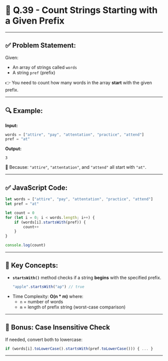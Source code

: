 
# 📝 Q.39 - Count Strings Starting with a Given Prefix

---

## ✅ Problem Statement:

Given:
- An array of strings called `words`
- A string `pref` (prefix)

👉 You need to count how many words in the array **start** with the given prefix.

---

## 🔍 Example:

**Input:**
```js
words = ["attire", "pay", "attentation", "practice", "attend"]
pref = "at"
```

**Output:**
```
3
```

🧠 Because: `"attire"`, `"attentation"`, and `"attend"` all start with `"at"`.

---

## ✅ JavaScript Code:

```js
let words = ["attire", "pay", "attentation", "practice", "attend"]
let pref = "at"

let count = 0
for (let i = 0; i < words.length; i++) {
    if (words[i].startsWith(pref)) {
        count++
    }
}

console.log(count)
```

---

## 🧠 Key Concepts:

- **`startsWith()`** method checks if a string **begins** with the specified prefix.
  ```js
  "apple".startsWith("ap") // true
  ```
- Time Complexity: **O(n \* m)** where:
  - `n` = number of words
  - `m` = length of prefix string (worst-case comparison)

---

## 🧪 Bonus: Case Insensitive Check

If needed, convert both to lowercase:
```js
if (words[i].toLowerCase().startsWith(pref.toLowerCase())) { ... }
```

---